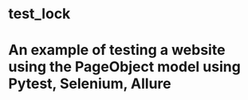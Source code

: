# test_lock
# An example of testing a website using the PageObject model using Pytest, Selenium, Allure

